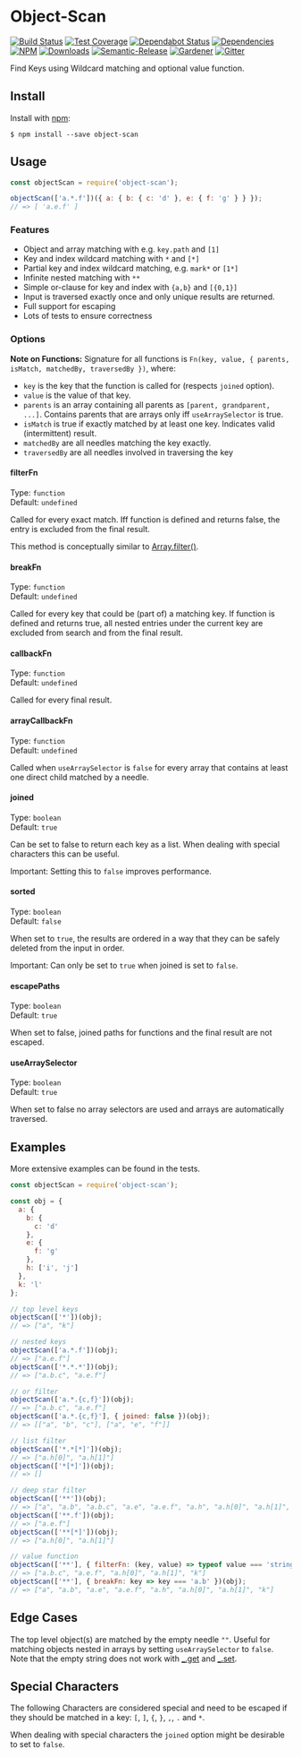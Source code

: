 # Object-Scan

[![Build Status](https://circleci.com/gh/blackflux/object-scan.png?style=shield)](https://circleci.com/gh/blackflux/object-scan)
[![Test Coverage](https://img.shields.io/coveralls/blackflux/object-scan/master.svg)](https://coveralls.io/github/blackflux/object-scan?branch=master)
[![Dependabot Status](https://api.dependabot.com/badges/status?host=github&repo=blackflux/object-scan)](https://dependabot.com)
[![Dependencies](https://david-dm.org/blackflux/object-scan/status.svg)](https://david-dm.org/blackflux/object-scan)
[![NPM](https://img.shields.io/npm/v/object-scan.svg)](https://www.npmjs.com/package/object-scan)
[![Downloads](https://img.shields.io/npm/dt/object-scan.svg)](https://www.npmjs.com/package/object-scan)
[![Semantic-Release](https://github.com/blackflux/js-gardener/blob/master/assets/icons/semver.svg)](https://github.com/semantic-release/semantic-release)
[![Gardener](https://github.com/blackflux/js-gardener/blob/master/assets/badge.svg)](https://github.com/blackflux/js-gardener)
[![Gitter](https://github.com/blackflux/js-gardener/blob/master/assets/icons/gitter.svg)](https://gitter.im/blackflux/object-scan)

Find Keys using Wildcard matching and optional value function.

## Install

Install with [npm](https://www.npmjs.com/):

    $ npm install --save object-scan

## Usage

<!-- eslint-disable-next-line import/no-unresolved, import/no-extraneous-dependencies -->
```js
const objectScan = require('object-scan');

objectScan(['a.*.f'])({ a: { b: { c: 'd' }, e: { f: 'g' } } });
// => [ 'a.e.f' ]
```

### Features

- Object and array matching with e.g. `key.path` and `[1]`
- Key and index wildcard matching with `*` and `[*]`
- Partial key and index wildcard matching, e.g. `mark*` or `[1*]`
- Infinite nested matching with `**`
- Simple or-clause for key and index with `{a,b}` and `[{0,1}]`
- Input is traversed exactly once and only unique results are returned.
- Full support for escaping
- Lots of tests to ensure correctness

### Options

**Note on Functions:** Signature for all functions is `Fn(key, value, { parents, isMatch, matchedBy, traversedBy })`, where:
- `key` is the key that the function is called for (respects `joined` option).
- `value` is the value of that key.
- `parents` is an array containing all parents as `[parent, grandparent, ...]`. Contains parents that are arrays only iff `useArraySelector` is true.
- `isMatch` is true if exactly matched by at least one key. Indicates valid (intermittent) result.
- `matchedBy` are all needles matching the key exactly.
- `traversedBy` are all needles involved in traversing the key

#### filterFn

Type: `function`<br>
Default: `undefined`

Called for every exact match. 
Iff function is defined and returns false, the entry is excluded from the final result.

This method is conceptually similar to [Array.filter()](https://developer.mozilla.org/en-US/docs/Web/JavaScript/Reference/Global_Objects/Array/filter).

#### breakFn

Type: `function`<br>
Default: `undefined`

Called for every key that could be (part of) a matching key.
If function is defined and returns true, all nested entries under the current key are excluded from search and from the final result.

#### callbackFn

Type: `function`<br>
Default: `undefined`

Called for every final result.

#### arrayCallbackFn

Type: `function`<br>
Default: `undefined`

Called when `useArraySelector` is `false` for every array that contains at least one direct child matched by a needle.

#### joined

Type: `boolean`<br>
Default: `true`

Can be set to false to return each key as a list. When dealing with special characters this can be useful.

Important: Setting this to `false` improves performance.

#### sorted

Type: `boolean`<br>
Default: `false`

When set to `true`, the results are ordered in a way that they can be safely deleted from the input in order.

Important: Can only be set to `true` when joined is set to `false`.

#### escapePaths

Type: `boolean`<br>
Default: `true`

When set to false, joined paths for functions and the final result are not escaped.

#### useArraySelector

Type: `boolean`<br>
Default: `true`

When set to false no array selectors are used and arrays are automatically traversed.

## Examples

More extensive examples can be found in the tests.

<!-- eslint-disable-next-line import/no-unresolved, import/no-extraneous-dependencies -->
```js
const objectScan = require('object-scan');

const obj = {
  a: {
    b: {
      c: 'd'
    },
    e: {
      f: 'g'
    },
    h: ['i', 'j']
  },
  k: 'l'
};

// top level keys
objectScan(['*'])(obj);
// => ["a", "k"]

// nested keys
objectScan(['a.*.f'])(obj);
// => ["a.e.f"]
objectScan(['*.*.*'])(obj);
// => ["a.b.c", "a.e.f"]

// or filter
objectScan(['a.*.{c,f}'])(obj);
// => ["a.b.c", "a.e.f"]
objectScan(['a.*.{c,f}'], { joined: false })(obj);
// => [["a", "b", "c"], ["a", "e", "f"]]

// list filter
objectScan(['*.*[*]'])(obj);
// => ["a.h[0]", "a.h[1]"]
objectScan(['*[*]'])(obj);
// => []

// deep star filter
objectScan(['**'])(obj);
// => ["a", "a.b", "a.b.c", "a.e", "a.e.f", "a.h", "a.h[0]", "a.h[1]", "k"]
objectScan(['**.f'])(obj);
// => ["a.e.f"]
objectScan(['**[*]'])(obj);
// => ["a.h[0]", "a.h[1]"]

// value function
objectScan(['**'], { filterFn: (key, value) => typeof value === 'string' })(obj);
// => ["a.b.c", "a.e.f", "a.h[0]", "a.h[1]", "k"]
objectScan(['**'], { breakFn: key => key === 'a.b' })(obj);
// => ["a", "a.b", "a.e", "a.e.f", "a.h", "a.h[0]", "a.h[1]", "k"]
```

## Edge Cases

The top level object(s) are matched by the empty needle `""`. Useful for matching objects nested in arrays by setting `useArraySelector` to `false`. Note that the empty string does not work with [_.get](https://lodash.com/docs/#get) and [_.set](https://lodash.com/docs/#set).

## Special Characters

The following Characters are considered special and need to 
be escaped if they should be matched in a key: `[`, `]`, `{`, `}`, `,`, `.` and `*`. 

When dealing with special characters the `joined` option might be desirable to set to `false`.
